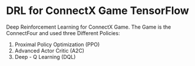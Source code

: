 # DRL for ConnectX Game TensorFlow
Deep Reinforcement Learning for ConnectX Game. The Game is the ConnectFour and used three Different Policies:

1. Proximal Policy Optimization (PPO)
2. Advanced Actor Critic (A2C)
3. Deep - Q Learning (DQL)
